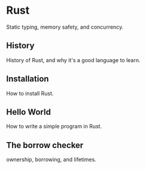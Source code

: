 # Rust

Static typing, memory safety, and concurrency.

## History

History of Rust, and why it's a good language to learn.

## Installation

How to install Rust.

## Hello World

How to write a simple program in Rust.

## The borrow checker

ownership, borrowing, and lifetimes.
